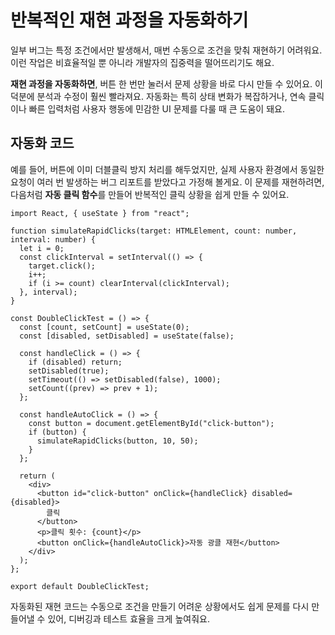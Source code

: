 # 반복적인 재현 과정을 자동화하기

일부 버그는 특정 조건에서만 발생해서, 매번 수동으로 조건을 맞춰 재현하기 어려워요. 이런 작업은 비효율적일 뿐 아니라 개발자의 집중력을 떨어뜨리기도 해요.

**재현 과정을 자동화하면**, 버튼 한 번만 눌러서 문제 상황을 바로 다시 만들 수 있어요. 이 덕분에 분석과 수정이 훨씬 빨라져요. 자동화는 특히 상태 변화가 복잡하거나, 연속 클릭이나 빠른 입력처럼 사용자 행동에 민감한 UI 문제를 다룰 때 큰 도움이 돼요.

## 자동화 코드

예를 들어, 버튼에 이미 더블클릭 방지 처리를 해두었지만, 실제 사용자 환경에서 동일한 요청이 여러 번 발생하는 버그 리포트를 받았다고 가정해 볼게요. 이 문제를 재현하려면, 다음처럼 **자동 클릭 함수**를 만들어 반복적인 클릭 상황을 쉽게 만들 수 있어요.

```tsx 3,4,5,6,7,8,9,10,26
import React, { useState } from "react";

function simulateRapidClicks(target: HTMLElement, count: number, interval: number) {
  let i = 0;
  const clickInterval = setInterval(() => {
    target.click();
    i++;
    if (i >= count) clearInterval(clickInterval);
  }, interval);
}

const DoubleClickTest = () => {
  const [count, setCount] = useState(0);
  const [disabled, setDisabled] = useState(false);

  const handleClick = () => {
    if (disabled) return;
    setDisabled(true);
    setTimeout(() => setDisabled(false), 1000);
    setCount((prev) => prev + 1);
  };

  const handleAutoClick = () => {
    const button = document.getElementById("click-button");
    if (button) {
      simulateRapidClicks(button, 10, 50);
    }
  };

  return (
    <div>
      <button id="click-button" onClick={handleClick} disabled={disabled}>
        클릭
      </button>
      <p>클릭 횟수: {count}</p>
      <button onClick={handleAutoClick}>자동 광클 재현</button>
    </div>
  );
};

export default DoubleClickTest;
```
자동화된 재현 코드는 수동으로 조건을 만들기 어려운 상황에서도 쉽게 문제를 다시 만들어낼 수 있어, 디버깅과 테스트 효율을 크게 높여줘요.